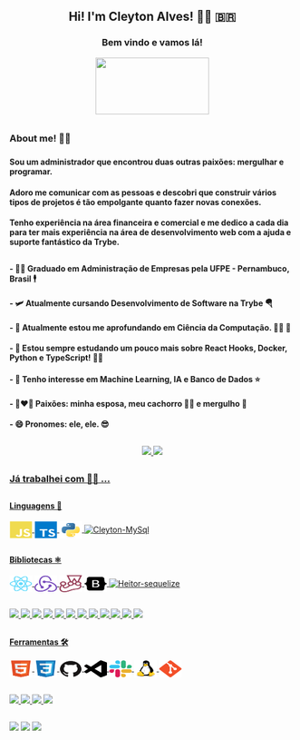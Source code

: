 <h2 align="center" >Hi! I'm  <strong>Cleyton Alves!</strong>  🧔🏻 🇧🇷 </h2>
 
<h3 align="center" > <strong>Bem vindo e vamos lá!</strong></h3>

 <div "style: border-radius:5px" align="center">
   <img src="https://user-images.githubusercontent.com/89083420/145870437-6e4d879f-a4b4-4b4d-ab33-10c50f52b842.gif" width="200" height="100">
 </div>
 

 ##
 
<h3>About me! 🕵️‍♂️<h3/>

 <h4>Sou um administrador que encontrou duas outras paixões: mergulhar e programar. </h4>
 <h4>Adoro me comunicar com as pessoas e descobri que construir vários tipos de projetos é tão empolgante quanto fazer novas conexões. </h4>
 <h4>Tenho experiência na área financeira e comercial e me dedico a cada dia para ter mais experiência na área de desenvolvimento web com a ajuda e suporte fantástico da Trybe. </h4>
 

 
 ##
 
 
<div>
<h4>- 🧑‍🎓 Graduado em Administração de Empresas pela UFPE - Pernambuco, Brasil 🕴️ </h4>
<h4>- 🛩️  Atualmente cursando Desenvolvimento de Software na Trybe 🪂</h4>
<h4>- 🔭 Atualmente estou me aprofundando em Ciência da Computação. 🚴‍♂️ 🚀</h4>
<h4>- 🌱 Estou sempre estudando um pouco mais sobre React Hooks, Docker, Python e TypeScript! 🧗‍♂️</h4>
<h4>- 💚 Tenho interesse em Machine Learning, IA e Banco de Dados ⭐</h4>
<h4>- 👩‍❤️‍👨 Paixões: minha esposa, meu cachorro 🐕‍🦺 e mergulho 🤿 </h4>
<h4>- 😄 Pronomes: ele, ele. 😎</h4>
</div>                                 

 ##
 
<div align="center">
  <a href="https://github.com/CleytonAlves07">
  <img height="180em" src="https://github-readme-stats-git-masterrstaa-rickstaa.vercel.app/api?username=CleytonAlves07&show_icons=true&theme=blue-green&include_all_commits=true&count_private=true"/>
  <img height="180em" src="https://github-readme-stats-git-masterrstaa-rickstaa.vercel.app/api/top-langs/?username=CleytonAlves07&layout=compact&langs_count=7&theme=blue-green"/>
</div> 

 
 ##
 
 <h3>Já trabalhei com 🧑‍💻 ... <h3/>

  
  ##
  
  <h4>Linguagens 🎯 </h4>
 <div> 
<img align="center" alt="Cleyton-Js" height="30" width="40"                                          src="https://raw.githubusercontent.com/devicons/devicon/master/icons/javascript/javascript-plain.svg">
     
<img align="center" alt="Cleyton-Ts" height="30" width="40" src="https://raw.githubusercontent.com/devicons/devicon/master/icons/typescript/typescript-plain.svg">

<img align="center" alt="Cleyton-Python" height="30" width="40" src="https://raw.githubusercontent.com/devicons/devicon/master/icons/python/python-original.svg">      
 
<img align="center" alt="Cleyton-MySql" height="30" width="40" src="https://img.shields.io/badge/MySQL-00000F?style=for-the-badge&logo=mysql&logoColor=white">
  </div>
  
  ##
 
   <h4>Bibliotecas ⚛️ </h4>
   <div>
  <img align="center" alt="Cleyton-React" height="30" width="40" src="https://raw.githubusercontent.com/devicons/devicon/master/icons/react/react-original.svg" style="max-width: 100%;">
  
 <img align="center" alt="Cleyton-Redux" height="30" width="40" src="https://raw.githubusercontent.com/devicons/devicon/master/icons/redux/redux-original.svg" style="max-width: 100%;">
  
  <img align="center" alt="Cleyton-Jest" height="30" width="40" src="https://raw.githubusercontent.com/devicons/devicon/master/icons/jest/jest-plain.svg" style="max-width: 100%;">
  
  <img align="center" alt="Cleyton-Bootstrap" height="30" width="40" src="https://raw.githubusercontent.com/devicons/devicon/master/icons/bootstrap/bootstrap-plain.svg" style="max-width: 100%;">
  
  <img align="center" alt="Heitor-sequelize" height="40" width="30" src="https://camo.githubusercontent.com/a2ef2bb116ae565bb254cbb11194dae357eb7582a8babeab337bd3932687d63d/68747470733a2f2f63646e2e6a7364656c6976722e6e65742f67682f64657669636f6e732f64657669636f6e2f69636f6e732f73657175656c697a652f73657175656c697a652d6f726967696e616c2e737667" data-canonical-src="https://cdn.jsdelivr.net/gh/devicons/devicon/icons/sequelize/sequelize-original.svg" style="max-width: 100%;">
  
 ##
 <img src="https://camo.githubusercontent.com/c41177ea9c7aca7a97ce99774bdb986ef6ce2ce8023e91b8a9be41b4b04535a0/68747470733a2f2f696d672e736869656c64732e696f2f62616467652f436861692d4133303830323f7374796c653d666f722d7468652d6261646765266c6f676f3d43686169266c6f676f436f6c6f723d7768697465" data-canonical-src="https://img.shields.io/badge/Chai-A30802?style=for-the-badge&amp;logo=Chai&amp;logoColor=white" style="max-width: 100%;">
  
  <img src="https://camo.githubusercontent.com/a2cc7362377d69d8ad5147e49f7b269cab69f00509828ce2d583b9dde9130499/68747470733a2f2f696d672e736869656c64732e696f2f62616467652f2d637970726573732d2532334535453545353f7374796c653d666f722d7468652d6261646765266c6f676f3d63797072657373266c6f676f436f6c6f723d303538613565" data-canonical-src="https://img.shields.io/badge/-cypress-%23E5E5E5?style=for-the-badge&amp;logo=cypress&amp;logoColor=058a5e" style="max-width: 100%;">
  
  <img src="https://camo.githubusercontent.com/0fb62d704898141bf5a5dfb5acc68901ecf35372bccde7bb9e5ca0164fb6e38d/68747470733a2f2f696d672e736869656c64732e696f2f62616467652f65736c696e742d3341333344313f7374796c653d666f722d7468652d6261646765266c6f676f3d65736c696e74266c6f676f436f6c6f723d7768697465" data-canonical-src="https://img.shields.io/badge/eslint-3A33D1?style=for-the-badge&amp;logo=eslint&amp;logoColor=white" style="max-width: 100%;">
  
  <img src="https://camo.githubusercontent.com/8286a45a106e1a3c07489f83a38159981d888518a740b59c807ffc1b7b1e2f7b/68747470733a2f2f696d672e736869656c64732e696f2f62616467652f657870726573732e6a732d2532333430346435392e7376673f7374796c653d666f722d7468652d6261646765266c6f676f3d65787072657373266c6f676f436f6c6f723d253233363144414642" data-canonical-src="https://img.shields.io/badge/express.js-%23404d59.svg?style=for-the-badge&amp;logo=express&amp;logoColor=%2361DAFB" style="max-width: 100%;">
  
  <img src="https://camo.githubusercontent.com/e0fe31b4bf5a7cffb35f18ee50fcdbe1f61bde74f893781502ba2bf708f270f6/68747470733a2f2f696d672e736869656c64732e696f2f62616467652f6a736f6e2d3545354335433f7374796c653d666f722d7468652d6261646765266c6f676f3d6a736f6e266c6f676f436f6c6f723d7768697465" data-canonical-src="https://img.shields.io/badge/json-5E5C5C?style=for-the-badge&amp;logo=json&amp;logoColor=white" style="max-width: 100%;">
  
  <img src="https://camo.githubusercontent.com/92407fc26e09271d8137b8aaf1585b266f04046b96f1564dfe5a69f146e21301/68747470733a2f2f696d672e736869656c64732e696f2f62616467652f4a57542d3030303030303f7374796c653d666f722d7468652d6261646765266c6f676f3d4a534f4e253230776562253230746f6b656e73266c6f676f436f6c6f723d7768697465" data-canonical-src="https://img.shields.io/badge/JWT-000000?style=for-the-badge&amp;logo=JSON%20web%20tokens&amp;logoColor=white" style="max-width: 100%;">
  
  <img src="https://camo.githubusercontent.com/6fe498dfa70e4536cc46563b07b45425937dffc1cd5433771cdd0a4770928cac/68747470733a2f2f696d672e736869656c64732e696f2f62616467652f4d6f6368612d3844363734383f7374796c653d666f722d7468652d6261646765266c6f676f3d4d6f636861266c6f676f436f6c6f723d7768697465" data-canonical-src="https://img.shields.io/badge/Mocha-8D6748?style=for-the-badge&amp;logo=Mocha&amp;logoColor=white" style="max-width: 100%;">
  
  <img src="https://camo.githubusercontent.com/a1eae878fdd3d1c1b687992ca74e5cac85f4b68e60a6efaa7bc8dc9883b71229/68747470733a2f2f696d672e736869656c64732e696f2f62616467652f4e6f64652e6a732d3333393933333f7374796c653d666f722d7468652d6261646765266c6f676f3d6e6f6465646f746a73266c6f676f436f6c6f723d7768697465" data-canonical-src="https://img.shields.io/badge/Node.js-339933?style=for-the-badge&amp;logo=nodedotjs&amp;logoColor=white" style="max-width: 100%;">
  
  <img src="https://camo.githubusercontent.com/4f9d20f3a284d2f6634282f61f82a62e99ee9906537dc9859decfdc9efbb51ec/68747470733a2f2f696d672e736869656c64732e696f2f62616467652f52656163745f526f757465722d4341343234353f7374796c653d666f722d7468652d6261646765266c6f676f3d72656163742d726f75746572266c6f676f436f6c6f723d7768697465" data-canonical-src="https://img.shields.io/badge/React_Router-CA4245?style=for-the-badge&amp;logo=react-router&amp;logoColor=white" style="max-width: 100%;">
  
  <img src="https://camo.githubusercontent.com/cc439d65cc67435c7587f098058cdf5b8e916e7dc311d0d867a461ae1a89eba0/68747470733a2f2f696d672e736869656c64732e696f2f62616467652f52544c2d4332313332353f7374796c653d666f722d7468652d6261646765266c6f676f3d74657374696e672d6c696272617279266c6f676f436f6c6f723d7768697465" data-canonical-src="https://img.shields.io/badge/RTL-C21325?style=for-the-badge&amp;logo=testing-library&amp;logoColor=white" style="max-width: 100%;">
  
  <img src="https://camo.githubusercontent.com/ab0cef899a1c581cdb393cad334b4ce43f0bb122dee141609333d344e9445af3/68747470733a2f2f696d672e736869656c64732e696f2f62616467652f53696e6f6e2d4646454241333f7374796c653d666f722d7468652d6261646765266c6f676f3d53696e6f6e266c6f676f436f6c6f723d7768697465" data-canonical-src="https://img.shields.io/badge/Sinon-FFEBA3?style=for-the-badge&amp;logo=Sinon&amp;logoColor=white" style="max-width: 100%;">
  
  
  <img src="https://camo.githubusercontent.com/aee36443ffa52184418c79b4d04b7ae9b5356a68b19748785793d2a2141e2231/68747470733a2f2f696d672e736869656c64732e696f2f62616467652f7374796c656c696e742d3030303f7374796c653d666f722d7468652d6261646765266c6f676f3d7374796c656c696e74266c6f676f436f6c6f723d7768697465" data-canonical-src="https://img.shields.io/badge/stylelint-000?style=for-the-badge&amp;logo=stylelint&amp;logoColor=white" style="max-width: 100%;">
 </div> 
  
 ##
  
  
  <h4>Ferramentas 🛠️ </h4>
  <div>
  <img align="center" alt="Cleyton-HTML" height="30" width="40" src="https://raw.githubusercontent.com/devicons/devicon/master/icons/html5/html5-original.svg">

<img align="center" alt="Cleyton-CSS" height="30" width="40" src="https://raw.githubusercontent.com/devicons/devicon/master/icons/css3/css3-original.svg">
  
  <img align="center" alt="Cleyton-Github" height="30" width="40" src="https://raw.githubusercontent.com/devicons/devicon/master/icons/github/github-original.svg" style="max-width: 100%;">
  
  
  <img align="center" alt="Cleyton-VScode" height="30" width="40" src="https://raw.githubusercontent.com/devicons/devicon/master/icons/vscode/vscode-plain.svg" style="max-width: 100%;">
  
  
  <img align="center" alt="Cleyton-Slack" height="30" width="40" src="https://raw.githubusercontent.com/devicons/devicon/master/icons/slack/slack-original.svg" style="max-width: 100%;">
  
  
  <img align="center" alt="Cleyton-Linux" height="30" width="40" src="https://raw.githubusercontent.com/devicons/devicon/master/icons/linux/linux-original.svg" style="max-width: 100%;">
  
  <img align="center" alt="Cleyton-Git" height="30" width="40" src="https://raw.githubusercontent.com/devicons/devicon/master/icons/git/git-plain.svg" style="max-width: 100%;">
 
  ##
  
  <img src="https://camo.githubusercontent.com/7dca196dd7adc5004b07ec192b825cd9935af42a2abe7ff06b8aff268643b6b0/68747470733a2f2f696d672e736869656c64732e696f2f62616467652f496e736f6d6e69612d3538343962653f7374796c653d666f722d7468652d6261646765266c6f676f3d496e736f6d6e6961266c6f676f436f6c6f723d7768697465" data-canonical-src="https://img.shields.io/badge/Insomnia-5849be?style=for-the-badge&amp;logo=Insomnia&amp;logoColor=white" style="max-width: 100%;">
  
  <img src="https://camo.githubusercontent.com/4a1038affbb2653ec140936555b3714ddc322526be8567b489e8423a795dea18/68747470733a2f2f696d672e736869656c64732e696f2f62616467652f4669676d612d4632344531453f7374796c653d666f722d7468652d6261646765266c6f676f3d6669676d61266c6f676f436f6c6f723d7768697465" data-canonical-src="https://img.shields.io/badge/Figma-F24E1E?style=for-the-badge&amp;logo=figma&amp;logoColor=white" style="max-width: 100%;">
  
  <img src="https://camo.githubusercontent.com/55037e0ff8e2c9df84ad631c3d0443a7316776ede7459a5872ccb336d7df2781/68747470733a2f2f696d672e736869656c64732e696f2f62616467652f6e706d2d4342333833373f7374796c653d666f722d7468652d6261646765266c6f676f3d6e706d266c6f676f436f6c6f723d7768697465" data-canonical-src="https://img.shields.io/badge/npm-CB3837?style=for-the-badge&amp;logo=npm&amp;logoColor=white" style="max-width: 100%;">
  
  <img src="https://camo.githubusercontent.com/529f3db66dcea87286a50a8bbb379acc5b6485805215e4cce5365aa43b7ddaca/68747470733a2f2f696d672e736869656c64732e696f2f62616467652f5472656c6c6f2d3030353243433f7374796c653d666f722d7468652d6261646765266c6f676f3d7472656c6c6f266c6f676f436f6c6f723d7768697465" data-canonical-src="https://img.shields.io/badge/Trello-0052CC?style=for-the-badge&amp;logo=trello&amp;logoColor=white" style="max-width: 100%;">

 ##
  
  
 
 
  <a href="https://www.linkedin.com/in/cleyton-alves/" target="_blank"><img src="https://img.shields.io/badge/-LinkedIn-%230077B5?style=for-the-badge&logo=linkedin&logoColor=white" target="_blank"></a>
  <a href = "mailto:cleyton.alves.a@gmail.com"><img src="https://img.shields.io/badge/-Gmail-%23333?style=for-the-badge&logo=gmail&logoColor=white" target="_blank"></a> 
<a href="https://discord.com/channels/@me" target="_blank"><img src="https://img.shields.io/badge/Discord-7289DA?style=for-the-badge&logo=discord&logoColor=white" target="_blank"></a> 
</div>

##


